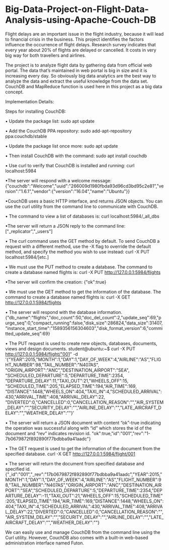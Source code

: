 # Big-Data-Project-on-Flight-Data-Analysis-using-Apache-Couch-DB

Flight delays are an important issue in the flight industry, because it will lead to financial crisis in the business. This project identifies the factors influence the occurrence of flight delays. Research survey indicates that every year about 20% of flights are delayed or cancelled. It costs in very big way for both travellers and airlines. 

The project is to analyze flight data by gathering data from official web portal. The data that’s maintained in web portal is big in size and it is increasing every day. So obviously big data analytics are the best way to analyze the data and extract the useful knowledge from the data set. CouchDB and MapReduce function is used here in this project as a big data concept. 

Implementation Details: 

Steps for installing CouchDB:

•	Update the package list:
sudo apt update

•	Add the CouchDB PPA repository:
sudo add-apt-repository ppa:couchdb/stable

•	Update the package list once more:
sudo apt update

•	Then install CouchDB with the command:
sudo apt install couchdb

•	Use curl to verify that CouchDB is installed and running:
curl localhost:5984

•The server will respond with a welcome message:
{"couchdb":"Welcome","uuid":"266009d1980fbda93d96cd3bd95c2e81","version":"1.6.1","vendor":{"version":"16.04","name":"Ubuntu"}}

•CouchDB uses a basic HTTP interface, and returns JSON objects. You can use the curl utility from the command line to communicate with CouchDB.

•	The command to view a list of databases is:
curl localhost:5984/_all_dbs
         
•The server will return a JSON reply to the command line:
["_replicator","_users"]

•	The curl command uses the GET method by default. To send CouchDB a request with a different method, use the -X flag to override the default method, and specify the method you wish to use instead:
curl -X PUT localhost:5984/[etc.]

•	We must use the PUT method to create a database. The command to create a database named flights is:
curl -X PUT http://127.0.0.1:5984/flights

•The server will confirm the creation:
{"ok":true}                            

•	We must use the GET method to get the information of the database. The command to create a database named flights is:
curl -X GET http://127.0.0.1:5984/flights

•	The server will respond with the database information.	
{"db_name":"flights","doc_count":50,"doc_del_count":2,"update_seq":69,"purge_seq":0,"compact_running":false,"disk_size":286824,"data_size":31407,"instance_start_time":"1589356156304603","disk_format_version":6,"committed_update_seq":69}

•	The PUT request is used to create new objects, databases, documents, views and design documents.
student@ubuntu:~$ curl -X PUT http://127.0.0.1:5984/flight/"001" -d '{"YEAR":2015,"MONTH":1,"DAY":1,"DAY_OF_WEEK":4,"AIRLINE":"AS","FLIGHT_NUMBER":98,"TAIL_NUMBER":"N407AS",
"ORIGIN_AIRPORT":"ANC","DESTINATION_AIRPORT":"SEA",
"SCHEDULED_DEPARTURE":5,"DEPARTURE_TIME":2354,
"DEPARTURE_DELAY":11,"TAXI_OUT":21,"WHEELS_OFF":15,
"SCHEDULED_TIME":205,"ELAPSED_TIME":194,"AIR_TIME":169,
"DISTANCE":1448,"WHEELS_ON":404,"TAXI_IN":4,"SCHEDULED_ARRIVAL":430,"ARRIVAL_TIME":408,"ARRIVAL_DELAY":22,
"DIVERTED":0,"CANCELLED":0,"CANCELLATION_REASON":"","AIR_SYSTEM_DELAY":"","SECURITY_DELAY":"","AIRLINE_DELAY":"","LATE_AIRCRAFT_DELAY":"","WEATHER_DELAY":""}'

•	The server will return a JSON document with content “ok”-true indicating the operation was successful along with “id” which stores the id of the document and  “rev” indicates revision id.
"ok":true,"id":"001","rev":"1-7b0679872f892890f77bdbba9a41aadc"}

•	The GET request is used to get the information of the document from the specified database.
curl -X GET http://127.0.0.1:5984/flight/001

•	The server will return the document from specified database and specified id.
{"_id":"001","_rev":"17b0679872f892890f77bdbba9a41aadc","YEAR":2015,"MONTH":1,"DAY":1,"DAY_OF_WEEK":4,"AIRLINE":"AS","FLIGHT_NUMBER":98,"TAIL_NUMBER":"N407AS","ORIGIN_AIRPORT":"ANC","DESTINATION_AIRPORT":"SEA","SCHEDULED_DEPARTURE":5,"DEPARTURE_TIME":2354,"DEPARTURE_DELAY":-11,"TAXI_OUT":21,"WHEELS_OFF":15,"SCHEDULED_TIME":205,"ELAPSED_TIME":194,"AIR_TIME":169,"DISTANCE":1448,"WHEELS_ON":404,"TAXI_IN":4,"SCHEDULED_ARRIVAL":430,"ARRIVAL_TIME":408,"ARRIVAL_DELAY":22,"DIVERTED":0,"CANCELLED":0,"CANCELLATION_REASON":"","AIR_SYSTEM_DELAY":"","SECURITY_DELAY":"","AIRLINE_DELAY":"","LATE_AIRCRAFT_DELAY":"","WEATHER_DELAY":""}


We can easily use and manage CouchDB from the command line using the Curl utility. However, CouchDB also comes with a built-in web-based administration interface named Futon.                                                                    






 
